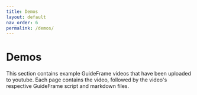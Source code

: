 ```yaml
---
title: Demos
layout: default
nav_order: 6
permalink: /demos/
---
```


# Demos

This section contains example GuideFrame videos that have been uploaded to youtube. Each page contains the video, followed by the video's respective GuideFrame script and markdown files.
